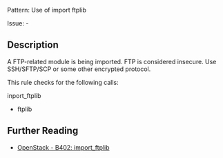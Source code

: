 Pattern: Use of import ftplib

Issue: -

## Description

A FTP-related module is being imported. FTP is considered insecure. Use
SSH/SFTP/SCP or some other encrypted protocol.

This rule checks for the following calls:

inport_ftplib

  - ftplib

## Further Reading

* [OpenStack - B402: import_ftplib](https://docs.openstack.org/developer/bandit/api/bandit.blacklists.html#b402-import_ftplib)
